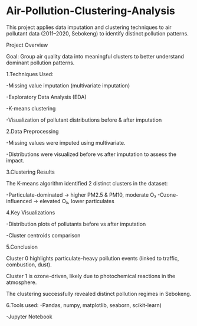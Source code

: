 # Air-Pollution-Clustering-Analysis
This project applies data imputation and clustering techniques to air pollutant data (2011–2020, Sebokeng) to identify distinct pollution patterns.

Project Overview

Goal: Group air quality data into meaningful clusters to better understand dominant pollution patterns.

1.Techniques Used:

-Missing value imputation (multivariate imputation)

-Exploratory Data Analysis (EDA)

-K-means clustering

-Visualization of pollutant distributions before & after imputation

2.Data Preprocessing

-Missing values were imputed using multivariate.

-Distributions were visualized before vs after imputation to assess the impact.

3.Clustering Results

The K-means algorithm identified 2 distinct clusters in the dataset:

-Particulate-dominated → higher PM2.5 & PM10, moderate O₃
-Ozone-influenced → elevated O₃, lower particulates

4.Key Visualizations

-Distribution plots of pollutants before vs after imputation

-Cluster centroids comparison

5.Conclusion

Cluster 0 highlights particulate-heavy pollution events (linked to traffic, combustion, dust).

Cluster 1 is ozone-driven, likely due to photochemical reactions in the atmosphere.

The clustering successfully revealed distinct pollution regimes in Sebokeng.

6.Tools used:
-Pandas, numpy, matplotlib, seaborn, scikit-learn)

-Jupyter Notebook
